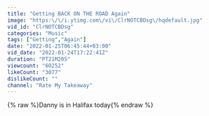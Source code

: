 ```yaml
---
title: "Getting BACK ON THE ROAD Again"
image: "https:\/\/i.ytimg.com\/vi\/ClrNOTCBDsg\/hqdefault.jpg"
vid_id: "ClrNOTCBDsg"
categories: "Music"
tags: ["Getting","Again"]
date: "2022-01-25T06:45:44+03:00"
vid_date: "2022-01-24T17:22:41Z"
duration: "PT21M20S"
viewcount: "60252"
likeCount: "3077"
dislikeCount: ""
channel: "Rate My Takeaway"
---
```

{% raw %}Danny is in Halifax today{% endraw %}
